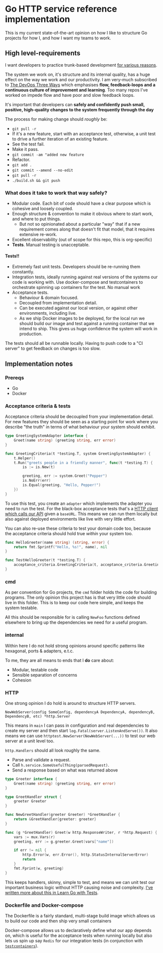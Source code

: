 # Go HTTP service reference implementation

This is my current state-of-the-art opinion on how I like to structure Go projects for how I, and how I want my teams to work.

## High level-requirements

I want developers to practice trunk-based development [for various reasons](https://quii.dev/Reduce_WIP_by_practicing_trunk-based_development,_rather_than_pull_requests). 

The system we work on, it's structure and its internal quality, has a huge effect on the way we work and our productivity. I am very-much subscribed to [The DevOps Three Ways](https://itrevolution.com/the-three-ways-principles-underpinning-devops/) which emphasises **flow, feedback-loops and a continuous culture of improvement and learning**. Too many repos I've worked on impede flow and have poor and slow feedback loops.


It's important that developers can **safely and confidently push small, positive, high-quality changes to the system frequently through the day**

The process for making change should _roughly_ be:

- `git pull -r`
- If it's a new feature, start with an acceptance test, otherwise, a unit test to drive a further iteration of an existing feature.
- See the test fail.
- Make it pass.
- `git commit -am "added new feature`
- Refactor.
- `git add .`
- `git commit --amend --no-edit`
- `git pull -r`
- `./build.sh && git push`

### What does it take to work that way safely?

- Modular code. Each bit of code should have a clear purpose which is cohesive and loosely coupled.
- Enough structure & convention to make it obvious where to start work, and where to put things. 
  - But not so opinionated about a particular "way" that if a new requirement comes along that doesn't fit that model, that it requires extensive re-work.
- Excellent observability (out of scope for this repo, this is org-specific)
- **Tests**. Manual testing is unacceptable.

#### Tests!!

- Extremely fast unit tests. Developers should be re-running them constantly.
- Integration tests, ideally running against real versions of the systems our code is working with. Use docker-compose and testcontainers to orchestrate spinning up containers for the test. No manual work
- Acceptance tests.
  - Behaviour & domain focused.
  - Decoupled from implementation detail.
  - Can be executed against our local version, or against other environments, including live.
  - As we ship Docker images to be deployed, for the local run we should build our image and test against a running container that we intend to ship. This gives us huge confidence the system will work in production.

The tests should all be runnable locally. Having to push code to a "CI server" to get feedback on changes is too slow.

## Implementation notes

### Prereqs

- Go
- Docker

### Acceptance criteria & tests

Acceptance criteria should be decoupled from your implementation detail. For new features they should be seen as a starting point for work where you describe "the truth" in terms of what behaviour your system should exhibit. 

```go
type GreetingSystemAdapter interface {
	Greet(name string) (greeting string, err error)
}

func GreetingCriteria(t *testing.T, system GreetingSystemAdapter) {
	t.Helper()
	t.Run("greets people in a friendly manner", func(t *testing.T) {
		is := is.New(t)

		greeting, err := system.Greet("Pepper")
		is.NoErr(err)
		is.Equal(greeting, "Hello, Pepper!")
	})
}
```

To use this test, you create an `adapter` which implements the adapter you need to run the test. For the black-box acceptance tests that's a [HTTP client which calls our API](https://github.com/quii/go-http-reference-impl/blob/main/acceptance-criteria/adapters/api-client-adapter.go) given a `baseURL`. This means we can run them locally but also against deployed environments like live with very little effort.

You can also re-use these criteria to test your domain code too, because the acceptance criteria should hold true _within_ your system too. 

```go
func HelloGreeter(name string) (string, error) {
	return fmt.Sprintf("Hello, %s!", name), nil
}
```

```go
func TestHelloGreeter(t *testing.T) {
    acceptance_criteria.GreetingCriteria(t, acceptance_criteria.GreetingSystemFunc(HelloGreeter))
}
```

### cmd
As per convention for Go projects, the `cmd` folder holds the code for building programs. The only opinion this project has is that very little code should live in this folder. This is to keep our code here simple, and keeps the system testable. 

All this should be responsible for is calling `NewFoo` functions defined elsewhere to bring up the dependencies we need for a useful program.

### internal
Within here I do not hold strong opinions around specific patterns like hexagonal, ports & adapters, e.t.c.

To me, they are all means to ends that I **do** care about:

- Modular, testable code
- Sensible separation of concerns
- Cohesion

### HTTP
One strong opinion I do hold is around to structure HTTP servers.

`NewWebServer(config SomeConfig, dependencyA DependencyA, dependencyB, DependencyB, etc) *http.Server`

This means in `main` I can pass in configuration and real dependencies to create my server and then start `log.Fatal(server.ListenAndServe())`. It also means we can use `httptest.NewServer(NewWebServer(...))` to test our web server at a unit level too. 

`http.Handlers` should all look roughly the same.

- Parse and validate a request.
- Call `h.service.SomeUsefulThing(parsedRequest)`.
- Send a response based on what was returned above

```go
type Greeter interface {
    Greet(name string) (greeting string, err error)
}

type GreetHandler struct {
	greeter Greeter
}

func NewGreetHandler(greeter Greeter) *GreetHandler {
	return &GreetHandler{greeter: greeter}
}

func (g *GreetHandler) Greet(w http.ResponseWriter, r *http.Request) {
	vars := mux.Vars(r)
	greeting, err := g.greeter.Greet(vars["name"])

	if err != nil {
		http.Error(w, err.Error(), http.StatusInternalServerError)
		return
	}
	fmt.Fprint(w, greeting)
}
```

This keeps handlers, skinny, simple to test, and means we can unit test our important business logic without HTTP causing noise and complexity. [I've written more about this in Learn Go with Tests](https://quii.gitbook.io/learn-go-with-tests/questions-and-answers/http-handlers-revisited).

### Dockerfile and Docker-compose

The Dockerfile is a fairly standard, multi-stage build image which allows us to build our code and then ship very small containers

Docker-compose allows us to declaratively define what our app depends on, which is useful for the acceptance tests when running locally but also lets us spin up say `Redis` for our integration tests (in conjunction with [`testcontainers`](https://www.testcontainers.org)).
